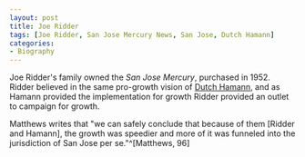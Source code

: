 ```yaml
---
layout: post
title: Joe Ridder
tags: [Joe Ridder, San Jose Mercury News, San Jose, Dutch Hamann]
categories:
- Biography
---
```


Joe Ridder's family owned the *San Jose Mercury*, purchased in 1952. Ridder
believed in the same pro-growth vision of [Dutch Hamann](), and as Hamann
provided the implementation for growth Ridder provided an outlet to campaign for
growth.

Matthews writes that "we can safely conclude that because of them [Ridder and
Hamann], the growth was speedier and more of it was funneled into the jurisdiction
of San Jose per se."^[Matthews, 96]
